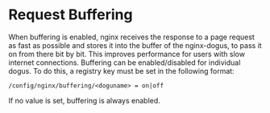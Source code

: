# Request Buffering

When buffering is enabled, nginx receives the response to a page request as fast as possible and stores it
into the buffer of the nginx-dogus, to pass it on from there bit by bit. This improves performance for
users with slow internet connections.
Buffering can be enabled/disabled for individual dogus. To do this, a registry key must be set in the following format:
```
/config/nginx/buffering/<doguname> = on|off
```
If no value is set, buffering is always enabled.
